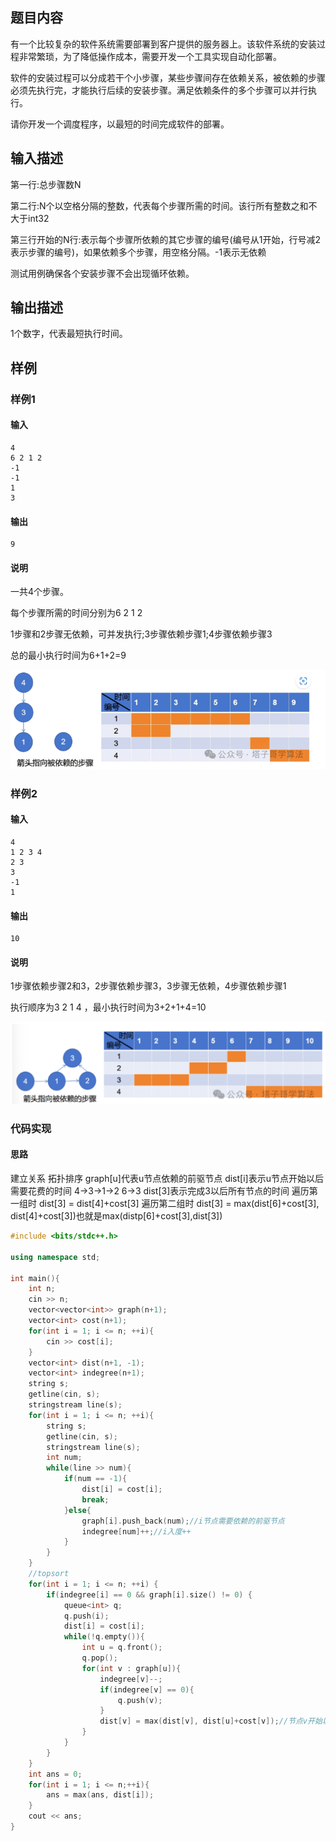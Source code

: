 ## 题目内容

有一个比较复杂的软件系统需要部署到客户提供的服务器上。该软件系统的安装过程非常繁琐，为了降低操作成本，需要开发一个工具实现自动化部署。

软件的安装过程可以分成若干个小步骤，某些步骤间存在依赖关系，被依赖的步骤必须先执行完，才能执行后续的安装步骤。满足依赖条件的多个步骤可以并行执行。

请你开发一个调度程序，以最短的时间完成软件的部署。

## 输入描述

第一行:总步骤数N

第二行:N个以空格分隔的整数，代表每个步骤所需的时间。该行所有整数之和不大于int32

第三行开始的N行:表示每个步骤所依赖的其它步骤的编号(编号从1开始，行号减2表示步骤的编号)，如果依赖多个步骤，用空格分隔。-1表示无依赖

测试用例确保各个安装步骤不会出现循环依赖。

## 输出描述

1个数字，代表最短执行时间。

## 样例

### 样例1

#### 输入

```
4
6 2 1 2
-1
-1
1
3
```

#### 输出

```
9
```

#### 说明

一共4个步骤。

每个步骤所需的时间分别为6 2 1 2

1步骤和2步骤无依赖，可并发执行;3步骤依赖步骤1;4步骤依赖步骤3

总的最小执行时间为6+1+2=9

![image-20241010113747423](%E5%8D%8E%E4%B8%BA1009-2%E8%BD%AF%E4%BB%B6%E5%AE%89%E8%A3%85%E5%B7%A5%E5%85%B7.assets/image-20241010113747423.png)

### 样例2

#### 输入

```
4
1 2 3 4
2 3
3
-1
1
```

#### 输出

```
10
```

#### 说明

1步骤依赖步骤2和3，2步骤依赖步骤3，3步骤无依赖，4步骤依赖步骤1

执行顺序为3 2 1 4 ，最小执行时间为3+2+1+4=10

![image-20241010113906528](%E5%8D%8E%E4%B8%BA1009-2%E8%BD%AF%E4%BB%B6%E5%AE%89%E8%A3%85%E5%B7%A5%E5%85%B7.assets/image-20241010113906528.png)
### 代码实现
#### 思路
建立关系 拓扑排序
graph[u]代表u节点依赖的前驱节点
dist[i]表示u节点开始以后需要花费的时间
4→3→1→2
6→3
dist[3]表示完成3以后所有节点的时间
遍历第一组时 dist[3] = dist[4]+cost[3]
遍历第二组时 dist[3] = max(dist[6]+cost[3], dist[4]+cost[3])也就是max(distp[6]+cost[3],dist[3])

```C++
#include <bits/stdc++.h>

using namespace std;

int main(){
    int n;
    cin >> n;
    vector<vector<int>> graph(n+1);
    vector<int> cost(n+1);
    for(int i = 1; i <= n; ++i){
    	cin >> cost[i];
	}
	vector<int> dist(n+1, -1); 
	vector<int> indegree(n+1);
	string s;
	getline(cin, s);
	stringstream line(s);
	for(int i = 1; i <= n; ++i){
		string s;
		getline(cin, s);
		stringstream line(s);
		int num;
		while(line >> num){
			if(num == -1){
				dist[i] = cost[i];
				break;
			}else{
				graph[i].push_back(num);//i节点需要依赖的前驱节点 
				indegree[num]++;//i入度++ 
			}
		}
	}
	//topsort 
	for(int i = 1; i <= n; ++i) {
		if(indegree[i] == 0 && graph[i].size() != 0) {
			queue<int> q;
			q.push(i);
			dist[i] = cost[i];
			while(!q.empty()){
				int u = q.front();
				q.pop();
				for(int v : graph[u]){
					indegree[v]--;
					if(indegree[v] == 0){
						q.push(v);
					}
					dist[v] = max(dist[v], dist[u]+cost[v]);//节点v开始以后还需要花费的时间 
				}
			}	
		}
	}
	int ans = 0;
	for(int i = 1; i <= n;++i){
		ans = max(ans, dist[i]);
	}
	cout << ans;
}
```